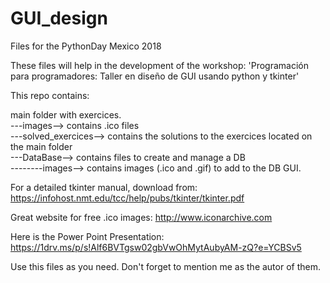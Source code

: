 # GUI_design
Files for the PythonDay Mexico 2018

These files will help in the development of the workshop:
'Programación para programadores:  Taller en diseño de GUI usando python y tkinter'

This repo contains:

main folder with exercices.  
---images--> contains .ico files  
---solved_exercices--> contains the solutions to the exercices located on the main folder  
---DataBase--> contains files to create and manage a DB  
--------images--> contains images (.ico and .gif) to add to the DB GUI.  
  
  
For a detailed tkinter manual, download from:
https://infohost.nmt.edu/tcc/help/pubs/tkinter/tkinter.pdf

Great website for free .ico images:
http://www.iconarchive.com

Here is the Power Point Presentation:  https://1drv.ms/p/s!Alf6BVTgsw02gbVwOhMytAubyAM-zQ?e=YCBSv5

Use this files as you need.  Don't forget to mention me as the autor of them.
